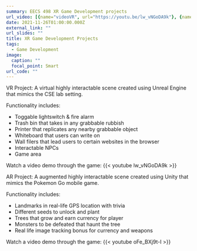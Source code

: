 ```yaml
---
summary: EECS 498 XR Game Development projects
url_video: [{name="videoVR", url="https://youtu.be/lw_vNGoDA9k"}, {name="videoAR", url="https://youtu.be/oFe_BXj9t-I"}]
date: 2021-11-26T01:00:00.000Z
external_link: ""
url_slides: ""
title: XR Game Development Projects
tags:
  - Game Development
image:
  caption: ""
  focal_point: Smart
url_code: ""
---
```

VR Project:
A virtual highly interactable scene created using Unreal Engine that mimics the CSE lab setting. 

Functionality includes:

* Toggable lightswitch & fire alarm
* Trash bin that takes in any grabbable rubbish
* Printer that replicates any nearby grabbable object
* Whiteboard that users can write on
* Wall filers that lead users to certain websites in the browser
* Interactable NPCs
* Game area

Watch a video demo through the game:
{{< youtube lw_vNGoDA9k >}}

AR Project:
A augmented highly interactable scene created using Unity that mimics the Pokemon Go mobile game.

Functionality includes:

* Landmarks in real-life GPS location with trivia
* Different seeds to unlock and plant
* Trees that grow and earn currency for player
* Monsters to be defeated that haunt the tree
* Real life image tracking bonus for currency and weapons

Watch a video demo through the game:
{{< youtube oFe_BXj9t-I >}}
